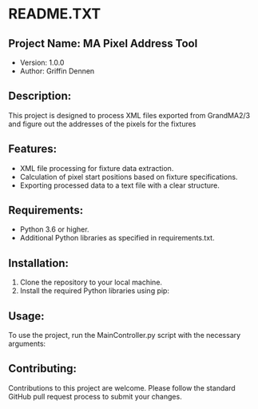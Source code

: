 README.TXT
==========
Project Name: MA Pixel Address Tool
---------------------------------------------------
- Version: 1.0.0
- Author: Griffin Dennen

Description:
------------
This project is designed to process XML files exported from GrandMA2/3 and figure out the addresses of the pixels for the fixtures

Features:
---------
- XML file processing for fixture data extraction.
- Calculation of pixel start positions based on fixture specifications.
- Exporting processed data to a text file with a clear structure.

Requirements:
-------------
- Python 3.6 or higher.
- Additional Python libraries as specified in requirements.txt.

Installation:
-------------
1. Clone the repository to your local machine.
2. Install the required Python libraries using pip:

Usage:
------
To use the project, run the MainController.py script with the necessary arguments:


Contributing:
-------------
Contributions to this project are welcome. Please follow the standard GitHub pull request process to submit your changes.
